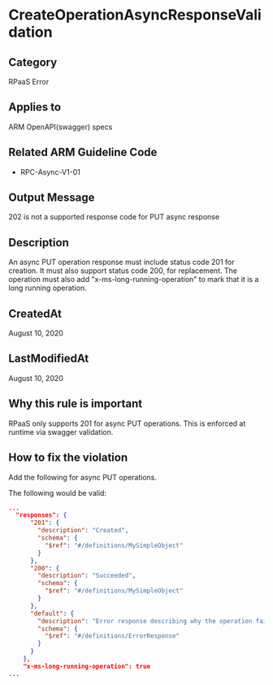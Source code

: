 # CreateOperationAsyncResponseValidation

## Category

RPaaS Error

## Applies to

ARM OpenAPI(swagger) specs

## Related ARM Guideline Code

- RPC-Async-V1-01

## Output Message

202 is not a supported response code for PUT async response

## Description

An async PUT operation response must include status code 201 for creation. It must also support status code 200, for replacement. The operation must also add "x-ms-long-running-operation" to mark that it is a long running operation.

## CreatedAt

August 10, 2020

## LastModifiedAt

August 10, 2020

## Why this rule is important

RPaaS only supports 201 for async PUT operations. This is enforced at runtime via swagger validation.

## How to fix the violation

Add the following for async PUT operations.

The following would be valid:

```json
...
  "responses": {
      "201": {
        "description": "Created",
        "schema": {
          "$ref": "#/definitions/MySimpleObject"
        }
      },
      "200": {
        "description": "Succeeded",
        "schema": {
          "$ref": "#/definitions/MySimpleObject"
        }
      },
      "default": {
        "description": "Error response describing why the operation failed.",
        "schema": {
          "$ref": "#/definitions/ErrorResponse"
        }
      }
    },
    "x-ms-long-running-operation": true
...
```
